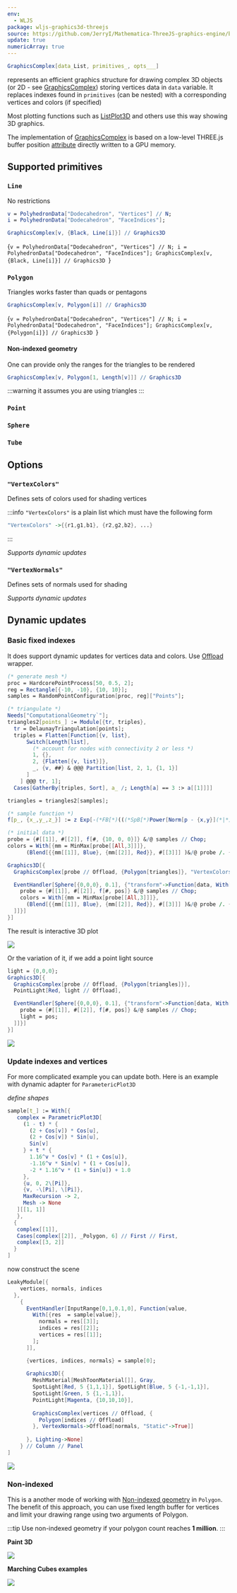 ```yaml
---
env:
  - WLJS
package: wljs-graphics3d-threejs
source: https://github.com/JerryI/Mathematica-ThreeJS-graphics-engine/blob/dev/src/kernel.js
update: true
numericArray: true
---
```

```mathematica
GraphicsComplex[data_List, primitives_, opts___]
```

represents an efficient graphics structure for drawing complex 3D objects (or 2D - see [GraphicsComplex](frontend/Reference/Graphics/GraphicsComplex.md)) storing vertices data in `data` variable. It replaces indexes found in `primitives` (can be nested) with a corresponding vertices and colors (if specified)

Most plotting functions such as [ListPlot3D](frontend/Reference/Plotting%20Functions/ListPlot3D.md) and others use this way showing 3D graphics.

The implementation of [GraphicsComplex](frontend/Reference/Graphics3D/GraphicsComplex.md) is based on a low-level THREE.js buffer position [attribute](https://threejs.org/docs/#api/en/core/BufferAttribute) directly written to a GPU memory.

## Supported primitives
### `Line`
No restrictions

```mathematica
v = PolyhedronData["Dodecahedron", "Vertices"] // N;
i = PolyhedronData["Dodecahedron", "FaceIndices"];
```

```mathematica
GraphicsComplex[v, {Black, Line[i]}] // Graphics3D 
```

<Wl >{`v = PolyhedronData["Dodecahedron", "Vertices"] // N; i = PolyhedronData["Dodecahedron", "FaceIndices"]; GraphicsComplex[v, {Black, Line[i]}] // Graphics3D `}</Wl>


### `Polygon`
Triangles works faster than quads or pentagons

```mathematica
GraphicsComplex[v, Polygon[i]] // Graphics3D 
```

<Wl >{`v = PolyhedronData["Dodecahedron", "Vertices"] // N; i = PolyhedronData["Dodecahedron", "FaceIndices"]; GraphicsComplex[v, {Polygon[i]}] // Graphics3D `}</Wl>

#### Non-indexed geometry
One can provide only the ranges for the triangles to be rendered

```mathematica
GraphicsComplex[v, Polygon[1, Length[v]]] // Graphics3D 
```

:::warning
it assumes you are using triangles
:::

### `Point`

### `Sphere`

### `Tube`

## Options
### `"VertexColors"`
Defines sets of colors used for shading vertices

:::info
`"VertexColors"` is a plain list which must have the following form
```mathematica
"VertexColors" ->{{r1,g1,b1}, {r2,g2,b2}, ...}
```
:::

*Supports dynamic updates*

### `"VertexNormals"`
Defines sets of normals used for shading

*Supports dynamic updates*

## Dynamic updates

### Basic fixed indexes
It does support dynamic updates for vertices data and colors. Use [Offload](frontend/Reference/Interpreter/Offload.md) wrapper.


```mathematica title="cell 1"
(* generate mesh *)
proc = HardcorePointProcess[50, 0.5, 2];
reg = Rectangle[{-10, -10}, {10, 10}];
samples = RandomPointConfiguration[proc, reg]["Points"];

(* triangulate *)
Needs["ComputationalGeometry`"];
triangles2[points_] := Module[{tr, triples},
  tr = DelaunayTriangulation[points];
  triples = Flatten[Function[{v, list},
      Switch[Length[list],
        (* account for nodes with connectivity 2 or less *)
        1, {},
        2, {Flatten[{v, list}]}, 
        _, {v, ##} & @@@ Partition[list, 2, 1, {1, 1}]
      ]
    ] @@@ tr, 1];
  Cases[GatherBy[triples, Sort], a_ /; Length[a] == 3 :> a[[1]]]]

triangles = triangles2[samples];

(* sample function *)
f[p_, {x_,y_,z_}] := z Exp[-(*FB[*)(((*SpB[*)Power[Norm[p - {x,y}](*|*),(*|*)2](*]SpB*))(*,*)/(*,*)(2.))(*]FB*)]

(* initial data *)
probe = {#[[1]], #[[2]], f[#, {10, 0, 0}]} &/@ samples // Chop;
colors = With[{mm = MinMax[probe[[All,3]]]},
      (Blend[{{mm[[1]], Blue}, {mm[[2]], Red}}, #[[3]]] )&/@ probe /. {RGBColor -> List} // Chop];
```

```mathematica title="cell 2"
Graphics3D[{
  GraphicsComplex[probe // Offload, {Polygon[triangles]}, "VertexColors"->Offload[colors, "Static"->True]],

  EventHandler[Sphere[{0,0,0}, 0.1], {"transform"->Function[data, With[{pos = data["position"]},
    probe = {#[[1]], #[[2]], f[#, pos]} &/@ samples // Chop;
    colors = With[{mm = MinMax[probe[[All,3]]]},
      (Blend[{{mm[[1]], Blue}, {mm[[2]], Red}}, #[[3]]] )&/@ probe /. {RGBColor -> List} // Chop];
  ]]}]
}]
```

The result is interactive 3D plot

![](../../../imgs/Gaussian3D-ezgif.com-optipng.png)

Or the variation of it, if we add a point light source

```mathematica
light = {0,0,0};
Graphics3D[{
  GraphicsComplex[probe // Offload, {Polygon[triangles]}],
  PointLight[Red, light // Offload],

  EventHandler[Sphere[{0,0,0}, 0.1], {"transform"->Function[data, With[{pos = data["position"]},
    probe = {#[[1]], #[[2]], f[#, pos]} &/@ samples // Chop;
    light = pos;
  ]]}]
}]
```

![](../../../imgs/Gauss3DLight-ezgif.com-optipng.png)

### Update indexes and vertices
For more complicated example you can update both. Here is an example with dynamic adapter for `ParametericPlot3D`

*define shapes*
```mathematica title="cell 1"
sample[t_] := With[{
   complex = ParametricPlot3D[
     (1 - t) * {
       (2 + Cos[v]) * Cos[u],
       (2 + Cos[v]) * Sin[u],
       Sin[v]
     } + t * {
       1.16^v * Cos[v] * (1 + Cos[u]),
       -1.16^v * Sin[v] * (1 + Cos[u]),
       -2 * 1.16^v * (1 + Sin[u]) + 1.0
     },
     {u, 0, 2\[Pi]},
     {v, -\[Pi], \[Pi]},
     MaxRecursion -> 2,
     Mesh -> None
   ][[1, 1]]
   },
  {
   complex[[1]],
   Cases[complex[[2]], _Polygon, 6] // First // First,
   complex[[3, 2]]
  }
]
```

now construct the scene

```mathematica
LeakyModule[{
    vertices, normals, indices
  },
    {
      EventHandler[InputRange[0,1,0.1,0], Function[value,
        With[{res  = sample[value]},
          normals = res[[3]];
          indices = res[[2]];
          vertices = res[[1]];
        ];
      ]],

      {vertices, indices, normals} = sample[0];
      
      Graphics3D[{
        MeshMaterial[MeshToonMaterial[]], Gray, 
        SpotLight[Red, 5 {1,1,1}], SpotLight[Blue, 5 {-1,-1,1}], 
        SpotLight[Green, 5 {1,-1,1}], 
        PointLight[Magenta, {10,10,10}],
        
        GraphicsComplex[vertices // Offload, {
          Polygon[indices // Offload]
        }, VertexNormals->Offload[normals, "Static"->True]]
        
      }, Lighting->None]
    } // Column // Panel 
]
```

![](./../../../morph-ezgif.com-video-to-gif-converter.gif)

### Non-indexed
This is a another mode of working with [Non-indexed geometry](#Non-indexed%20geometry) in `Polygon`. The benefit of this approach, you can use fixed length buffer for vertices and limit your drawing range using two arguments of Polygon.

:::tip
Use non-indexed geometry if your polygon count reaches __1 million__.
:::

__Paint 3D__

![](./../../../paint3d-ezgif.com-video-to-gif-converter.gif)

__Marching Cubes examples__

![](./../../../balls-ezgif.com-video-to-gif-converter%201.gif)


